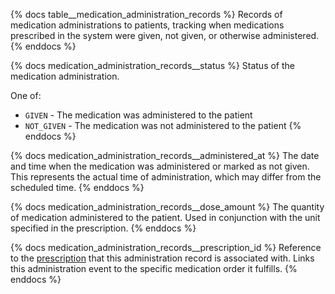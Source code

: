 {% docs table__medication_administration_records %}
Records of medication administrations to patients, tracking when medications prescribed in the system were given, not given, or otherwise administered.
{% enddocs %}

{% docs medication_administration_records__status %}
Status of the medication administration.

One of:
- `GIVEN` - The medication was administered to the patient
- `NOT_GIVEN` - The medication was not administered to the patient
{% enddocs %}

{% docs medication_administration_records__administered_at %}
The date and time when the medication was administered or marked as not given. This represents the actual time of administration, which may differ from the scheduled time.
{% enddocs %}

{% docs medication_administration_records__dose_amount %}
The quantity of medication administered to the patient. Used in conjunction with the unit specified in the prescription.
{% enddocs %}

{% docs medication_administration_records__prescription_id %}
Reference to the [prescription](#!/source/source.tamanu.tamanu.prescriptions) that this administration record is associated with. Links this administration event to the specific medication order it fulfills.
{% enddocs %}
